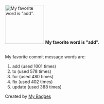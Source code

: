 <img src="https://github.com/my-badges/my-badges/blob/master/src/all-badges/favorite-word/favorite-word.png?raw=true" alt="My favorite word is &quot;add&quot;." title="My favorite word is &quot;add&quot;." width="128">
<strong>My favorite word is &quot;add&quot;.</strong>
<br><br>

My favorite commit message words are:

1. add (used 1001 times)
2. to (used 578 times)
3. for (used 480 times)
4. fix (used 402 times)
5. update (used 388 times)


Created by <a href="https://github.com/my-badges/my-badges">My Badges</a>